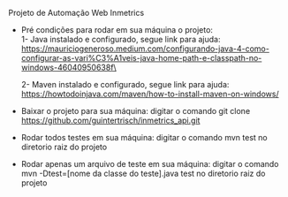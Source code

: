 Projeto de Automação Web Inmetrics
- Pré condições para rodar em sua máquina o projeto:\
1- Java instalado e configurado, segue link para ajuda: https://mauriciogeneroso.medium.com/configurando-java-4-como-configurar-as-vari%C3%A1veis-java-home-path-e-classpath-no-windows-46040950638f\

  2- Maven instalado e configurado, segue link para ajuda: https://howtodoinjava.com/maven/how-to-install-maven-on-windows/
  

- Baixar o projeto para sua máquina:
digitar o comando git clone https://github.com/guintertrisch/inmetrics_api.git

- Rodar todos testes em sua máquina:
digitar o comando mvn test no diretorio raiz do projeto

- Rodar apenas um arquivo de teste em sua máquina:
digitar o comando mvn -Dtest=[nome da classe do teste].java test no diretorio raiz do projeto
